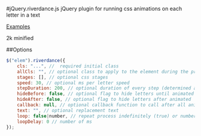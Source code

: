 #jQuery.riverdance.js
jQuery plugin for running css animations on each letter in a text

[Examples](http://kuindji.com/js/jquery-riverdance/demo.html)

2k minified

##Options

```js
$("elem").riverdance({
    cls: "...", //  required initial class
    allCls: "", // optional class to apply to the element during the process
    stages: [], // optional css stages
    speed: 30, // optional ms per letter speed
    stepDuration: 200, // optional duration of every step (determined automatically from css)
    hideBefore: false, // optional flag to hide letters until animated
    hideAfter: false, // optional flag to hide letters after animated
    callback: null, // optional callback function to call after all animations
    text: "", // optional replacement text
    loop: false|number, // repeat process indefinitely (true) or number of times
    loopDelay: 0 // number of ms
});
```